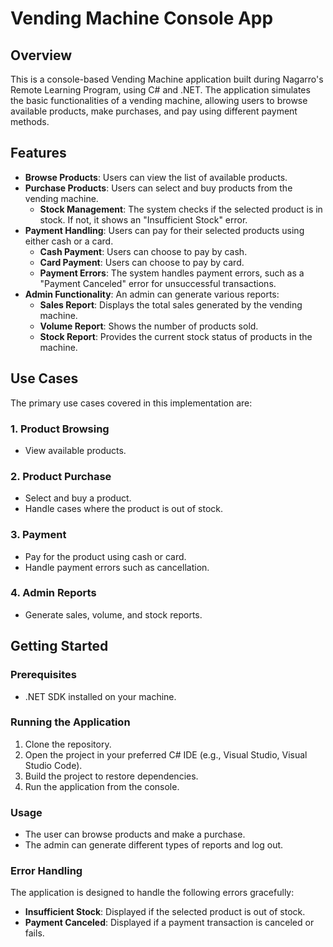 # Vending Machine Console App

## Overview
This is a console-based Vending Machine application built during Nagarro's Remote Learning Program, using C# and .NET. The application simulates the basic functionalities of a vending machine, allowing users to browse available products, make purchases, and pay using different payment methods.

## Features
- **Browse Products**: Users can view the list of available products.
- **Purchase Products**: Users can select and buy products from the vending machine.
  - **Stock Management**: The system checks if the selected product is in stock. If not, it shows an "Insufficient Stock" error.
- **Payment Handling**: Users can pay for their selected products using either cash or a card.
  - **Cash Payment**: Users can choose to pay by cash.
  - **Card Payment**: Users can choose to pay by card.
  - **Payment Errors**: The system handles payment errors, such as a "Payment Canceled" error for unsuccessful transactions.
- **Admin Functionality**: An admin can generate various reports:
  - **Sales Report**: Displays the total sales generated by the vending machine.
  - **Volume Report**: Shows the number of products sold.
  - **Stock Report**: Provides the current stock status of products in the machine.

## Use Cases
The primary use cases covered in this implementation are:

### 1. **Product Browsing**
   - View available products.

### 2. **Product Purchase**
   - Select and buy a product.
   - Handle cases where the product is out of stock.

### 3. **Payment**
   - Pay for the product using cash or card.
   - Handle payment errors such as cancellation.

### 4. **Admin Reports**
   - Generate sales, volume, and stock reports.

## Getting Started

### Prerequisites
- .NET SDK installed on your machine.

### Running the Application
1. Clone the repository.
2. Open the project in your preferred C# IDE (e.g., Visual Studio, Visual Studio Code).
3. Build the project to restore dependencies.
4. Run the application from the console.

### Usage
- The user can browse products and make a purchase.
- The admin can generate different types of reports and log out.

### Error Handling
The application is designed to handle the following errors gracefully:
- **Insufficient Stock**: Displayed if the selected product is out of stock.
- **Payment Canceled**: Displayed if a payment transaction is canceled or fails.
